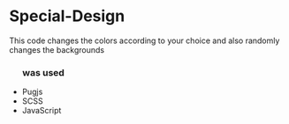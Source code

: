 <h1>Special-Design</h1>
<p>This code changes the colors according to your choice and also randomly changes the backgrounds</p>
<ul>
  <h3>was used</h3>
  <li>Pugjs</li>
  <li>SCSS</li>
  <li>JavaScript</li>
</ul>

